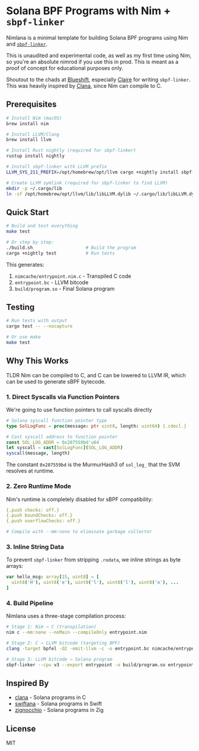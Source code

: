 # Solana BPF Programs with Nim + `sbpf-linker`

Nimlana is a minimal template for building Solana BPF programs using Nim and [`sbpf-linker`](https://github.com/blueshift-gg/sbpf-linker).

This is unaudited and experimental code, as well as my first time using Nim, so you're an absolute nimrod if you use this in prod. This is meant as a proof of concept for educational purposes only.

Shoutout to the chads at [Blueshift](https://blueshift.gg/), especially [Claire](https://x.com/clairefxyz) for writing `sbpf-linker`. This was heavily inspired by [Clana](https://github.com/Rhovian/clana), since Nim can compile to C.

## Prerequisites

```bash
# Install Nim (macOS)
brew install nim

# Install LLVM/Clang
brew install llvm

# Install Rust nightly (required for sbpf-linker)
rustup install nightly

# Install sbpf-linker with LLVM prefix
LLVM_SYS_211_PREFIX=/opt/homebrew/opt/llvm cargo +nightly install sbpf-linker

# Create LLVM symlink (required for sbpf-linker to find LLVM)
mkdir -p ~/.cargo/lib
ln -sf /opt/homebrew/opt/llvm/lib/libLLVM.dylib ~/.cargo/lib/libLLVM.dylib
```

## Quick Start

```bash
# Build and test everything
make test

# Or step by step:
./build.sh                    # Build the program
cargo +nightly test           # Run tests
```

This generates:
1. `nimcache/entrypoint.nim.c` - Transpiled C code
2. `entrypoint.bc` - LLVM bitcode
3. `build/program.so` - Final Solana program

## Testing

```bash
# Run tests with output
cargo test -- --nocapture

# Or use make
make test
```

## Why This Works

TLDR Nim can be compiled to C, and C can be lowered to LLVM IR, which can be used to generate sBPF bytecode.

### 1. Direct Syscalls via Function Pointers

We're going to use function pointers to call syscalls directly

```nim
# Solana syscall function pointer type
type SolLogFunc = proc(message: ptr uint8, length: uint64) {.cdecl.}

# Cast syscall address to function pointer
const SOL_LOG_ADDR = 0x207559bd'u64
let syscall = cast[SolLogFunc](SOL_LOG_ADDR)
syscall(message, length)
```

The constant `0x207559bd` is the MurmurHash3 of `sol_log_` that the SVM resolves at runtime.

### 2. Zero Runtime Mode

Nim's runtime is completely disabled for sBPF compatibility:

```nim
{.push checks: off.}
{.push boundChecks: off.}
{.push overflowChecks: off.}

# Compile with --mm:none to eliminate garbage collector
```

### 3. Inline String Data

To prevent `sbpf-linker` from stripping `.rodata`, we inline strings as byte arrays:

```nim
var hello_msg: array[15, uint8] = [
  uint8('H'), uint8('e'), uint8('l'), uint8('l'), uint8('o'), ...
]
```

### 4. Build Pipeline

Nimlana uses a three-stage compilation process:

```bash
# Stage 1: Nim → C (transpilation)
nim c --mm:none --noMain --compileOnly entrypoint.nim

# Stage 2: C → LLVM bitcode (targeting BPF)
clang -target bpfel -O2 -emit-llvm -c -o entrypoint.bc nimcache/entrypoint.nim.c

# Stage 3: LLVM bitcode → Solana program
sbpf-linker --cpu v3 --export entrypoint -o build/program.so entrypoint.bc
```

## Inspired By

- [clana](https://github.com/Rhovian/clana) - Solana programs in C
- [swiftana](https://github.com/dhl/swiftana) - Solana programs in Swift
- [zignocchio](https://github.com/vitorpy/zignocchio) - Solana programs in Zig

## License

MIT
